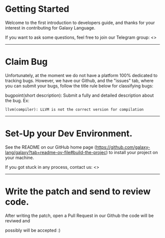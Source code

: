# Getting Started

Welcome to the first introduction to developers guide, and thanks for your interest in contributing for Galaxy Language.

If you want to ask some questions, feel free to join our Telegram group: <>

***

# Claim Bug

Unfortunately, at the moment we do not have a platform 100% dedicated to tracking bugs. However, we have our Github, and the "issues" tab, where you can submit your bugs, follow the title rule below for classifying bugs:

bugpoint(short description): Submit a fully and detailed description about the bug.
Ex:

```llvm(compiler): LLVM is not the correct version for compilation```

***

# Set-Up your Dev Environment.

See the README on our GitHub home page (https://github.com/galaxy-lang/galaxy?tab=readme-ov-file#build-the-projec) to install 
your project on your machine.

If you got stuck in any process, contact us: <>

***

# Write the patch and send to review code.

After writing the patch, open a Pull Request in our Github the code will be reviwed and 

possibly will be accepted :)
